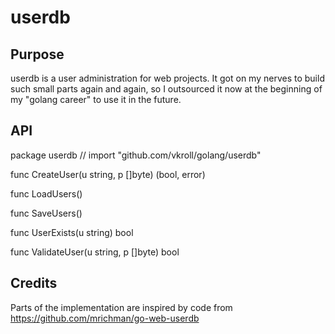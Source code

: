 # userdb
## Purpose
userdb is a user administration for web projects. It got on my nerves to build such small parts again and again, so I outsourced it now at the beginning of my "golang career" to use it in the future.



## API
package userdb // import "github.com/vkroll/golang/userdb"

func CreateUser(u string, p []byte) (bool, error)

func LoadUsers()

func SaveUsers()

func UserExists(u string) bool

func ValidateUser(u string, p []byte) bool

## Credits
Parts of the implementation are inspired by code from 
https://github.com/mrichman/go-web-userdb